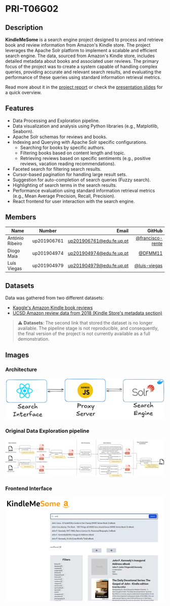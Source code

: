 # PRI-T06G02

## Description

**KindleMeSome** is a search engine project designed to process and retrieve book and review information from Amazon's Kindle store. The project leverages the Apache Solr platform to implement a scalable and efficient search engine. The data, sourced from Amazon's Kindle store, includes detailed metadata about books and associated user reviews. The primary focus of the project was to create a system capable of handling complex queries, providing accurate and relevant search results, and evaluating the performance of these queries using standard information retrieval metrics.

Read more about it in the [project report](./Milestone3/docs/Milestone_3__T06G02.pdf) or check the [presentation slides](./Milestone3/docs/G62-report.pdf) for a quick overview.


## Features

- Data Processing and Exploration pipeline. 
- Data visualization and analysis using Python libraries (e.g., Matplotlib, Seaborn).
- Apache Solr schemas for reviews and books.
- Indexing and Querying with Apache Solr specific configurations.
    - Searching for books by specific authors.
    - Filtering books based on content length and topic.
    - Retrieving reviews based on specific sentiments (e.g., positive reviews, vacation reading recommendations). 
- Faceted search for filtering search results.
- Cursor-based pagination for handling large result sets.
- Suggestion for auto-completion of search queries (Fuzzy search).
- Highlighting of search terms in the search results.
- Performance evaluation using standard information retrieval metrics (e.g., Mean Average Precision, Recall, Precision).
- React frontend for user interaction with the search engine.


## Members

| Name   |      Number    | Email | GitHub |
|----------|:-------------:|-------------:|-------------:|
| António Ribeiro |  up201906761 | up201906761@edu.fe.up.pt | [@francisco-rente](https://github.com/francisco-rente) |
| Diogo Maia |  up201904974 | up201904974@edu.fe.up.pt | [@DFMM11](https://github.com/DFMM11) |
| Luís Viegas |  up201904979 | up201904979@edu.fe.up.pt | [@luis-viegas](https://github.com/luis-viegas) |



## Datasets 

Data was gathered from two different datasets: 

- [Kaggle's Amazon Kindle book reviews](https://www.kaggle.com/datasets/bharadwaj6/kindle-reviews)
- [UCSD Amazon review data from 2018 (Kindle Store's metadata section)](http://deepyeti.ucsd.edu/jianmo/amazon/index.html)

> :warning: **Datasets**: The second link that stored the dataset is no longer available. The pipeline stage is not reproducible, and consequently, the final version of the project is not currently available as a full demonstration.



## Images 

### Architecture

![Architecture](./assets/architecture_diagram.png)

### Original Data Exploration pipeline

![Original Data Exploration pipeline](./assets/pri_pipeline.png)

### Frontend Interface

![Frontend Interface](./assets/interface_page.png)
